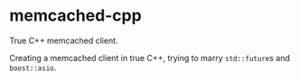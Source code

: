 memcached-cpp
=============

True C++ memcached client.

Creating a memcached client in true C++, trying to marry `std::future`s and `boost::asio`.
